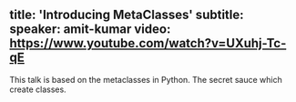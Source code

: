 title: 'Introducing MetaClasses'
subtitle:
speaker: amit-kumar
video: https://www.youtube.com/watch?v=UXuhj-Tc-qE
---
This talk is based on the metaclasses in Python. The secret sauce which create classes.